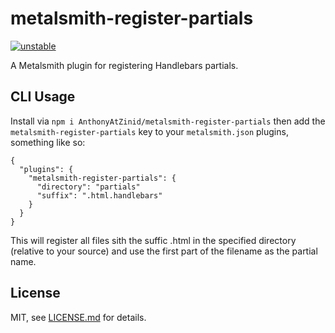 # metalsmith-register-partials

[![unstable](http://badges.github.io/stability-badges/dist/unstable.svg)](http://github.com/badges/stability-badges)

A Metalsmith plugin for registering Handlebars partials.

## CLI Usage

Install via `npm i AnthonyAtZinid/metalsmith-register-partials` then add the `metalsmith-register-partials` key to your `metalsmith.json` plugins, something like so:

```
{
  "plugins": {
    "metalsmith-register-partials": {
      "directory": "partials"
	  "suffix": ".html.handlebars"
    }
  }
}
```

This will register all files sith the suffic .html in the specified directory (relative to your source) and use the first part of the filename as the partial name.

## License

MIT, see [LICENSE.md](http://github.com/linclark/metalsmith-register-partials/blob/master/LICENSE.md) for details.
